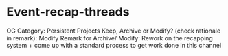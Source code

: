 # Event-recap-threads

OG Category: Persistent Projects
Keep, Archive or Modify? (check rationale in remark): Modify
Remark for Archive/ Modify: Rework on the recapping system + come up with a standard process to get work done in this channel